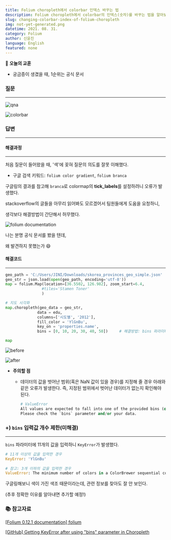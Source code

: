 ```yaml
---
title: Folium choropleth에서 colorbar 인덱스 바꾸는 법
description: Folium choropleth에서 colorbar의 인덱스(숫자)를 바꾸는 법을 알아보자.
slug: changing-colorbar-index-of-folium-choropleth
img: not-yet-generated.png
datetime: 2021. 08. 31.
category: Folium
author: 신윤진
language: English
featured: none
---
```




📌 **오늘의 교훈**

- 궁금증이 생겼을 때, 1순위는 공식 문서





### 질문

---

![qna](/changing-colorbar-index-of-Folium-choropleth/01.png)

![colorbar](/changing-colorbar-index-of-Folium-choropleth/01_bar.png)





### 답변

---

#### 해결과정

---

처음 질문이 들어왔을 때, '색'에 꽂혀 질문의 의도를 잘못 이해했다.

- 구글 검색 키워드: `folium color gradient`, `folium branca`





구글링의 결과를 참고해 `branca`로 colormap의 **tick_labels**를 설정하려니 오류가 발생했다.

stackoverflow의 글들을 아무리 읽어봐도 모르겠어서 팀원들에게 도움을 요청하니,

생각보다 해결방법이 간단해서 허무했다.





![folium documentation](/changing-colorbar-index-of-Folium-choropleth/02.png)

나는 분명 공식 문서를 봤을 텐데,

왜 발견하지 못했는가 😄





#### 해결코드

---

```python
geo_path = 'C:/Users/JINI/Downloads/skorea_provinces_geo_simple.json'
geo_str = json.load(open(geo_path, encoding='utf-8'))
map = folium.Map(location=[36.5502, 126.982], zoom_start=6.4,
                #tiles='Stamen Toner' 
                )

# 지도 시각화
map.choropleth(geo_data = geo_str,
              data = edu,
              columns=['시도별', '2012'],
              fill_color = 'YlGnBu',
              key_on = 'properties.name',
              bins = [0, 10, 20, 30, 40, 50])     # 해결방법: bins 파라미터 설정

map
```





![before](/changing-colorbar-index-of-Folium-choropleth/03_b.png)

![after](/changing-colorbar-index-of-Folium-choropleth/03_a.png)

- **주의할 점**

  - 데이터의 값을 벗어난 범위(혹은 NaN 값이 있을 경우)를 지정해 줄 경우 아래와 같은 오류가 발생한다. 즉, 지정된 범위에서 벗어난 데이터가 없는지 확인해야 된다.

    ```python
    # ValueError
    All values are expected to fall into one of the provided bins (or to be Nan).
    Please check the `bins` parameter and/or your data.
    ```





### +) `bins` 입력값 개수 제한(미해결)

---

`bins` 파라미터에 11개의 값을 입력하니 `KeyError`가 발생했다.

```python
# 11개 이상의 값을 입력한 경우
KeyError: 'YlGnBu'
    
# 참고: 3개 이하의 값을 입력한 경우
ValueError: The minimum number of colors in a ColorBrewer sequential color series is 3
```





구글링해보니 색이 가진 색조 때문이라는데, 관련 정보를 찾아도 잘 안 보인다.

(추후 정확한 이유를 알아내면 추가할 예정!)





### 📚 참고자료

[[Folium 0.12.1 documentation] folium](https://python-visualization.github.io/folium/modules.html)

[[GitHub] Getting KeyError after using "bins" parameter in Choropleth](https://github.com/python-visualization/folium/issues/1254)

